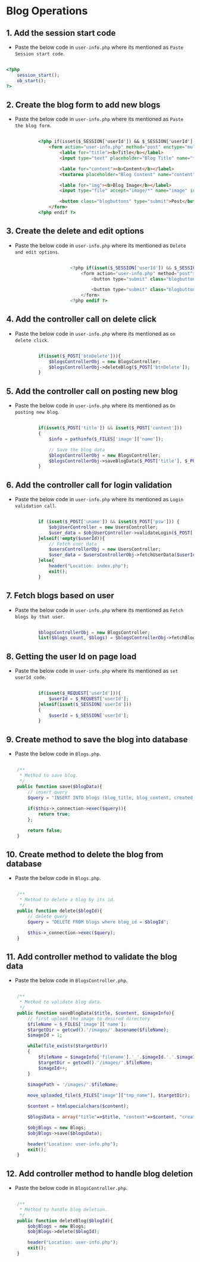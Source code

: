 # Blog Operations

## 1. Add the session start code

- Paste the below code in `user-info.php` where its mentioned as `Paste Session start code`.

```php

<?php
    session_start();
    ob_start();
?>

```

## 2. Create the blog form to add new blogs

- Paste the below code in `user-info.php` where its mentioned as `Paste the blog form`.

```html

            <?php if(isset($_SESSION['userId']) && $_SESSION['userId'] == $user_data['user_id']) : ?>
                <form action="user-info.php" method="post" enctype="multipart/form-data">
                    <lable for="title"><b>Title</b></label>
                    <input type="text" placeholder="Blog Title" name="title" required>

                    <lable for="content"><b>Content</b></label>
                    <textarea placeholder="Blog Content" name="content" required></textarea>

                    <lable for="img"><b>Blog Image</b></label>
                    <input type="file" accept="image/*" name="image" id="image" required>

                    <button class="blogbuttons" type="submit">Post</button>
                </form>
            <?php endif ?>

```

## 3. Create the delete and edit options

- Paste the below code in `user-info.php` where its mentioned as `Delete and edit options`.

```php

                        <?php if(isset($_SESSION['userId']) && $_SESSION['userId'] == $user_data['user_id']) : ?>
                            <form action="user-info.php" method="post">
                                <button type="submit" class="blogbuttondelete" id="<?php echo $blog['blog_id'] ?>" onclick="return confirm('Are you sure?')" name="btnDelete" value="<?php echo $blog['blog_id'] ?>">Delete</button>

                                <button type="submit" class="blogbuttonedit" id="<?php echo $blog['blog_id'] ?>" name="btnEdit" onclick="alert('This functionality is assignment')">Edit</button>
                            </form>
                        <?php endif ?>

```

## 4. Add the controller call on delete click

- Paste the below code in `user-info.php` where its mentioned as `on delete click`.

```php

            if(isset($_POST['btnDelete'])){
                $blogsControllerObj = new BlogsController;
                $blogsControllerObj->deleteBlog($_POST['btnDelete']);
            }

```

## 5. Add the controller call on posting new blog

- Paste the below code in `user-info.php` where its mentioned as `On posting new blog`.

```php

            if(isset($_POST['title']) && isset($_POST['content']))
            {
                $info = pathinfo($_FILES['image']['name']);

                // Save the blog data
                $blogsControllerObj = new BlogsController;
                $blogsControllerObj->saveBlogData($_POST['title'], $_POST['content'], $info);
            }

```

## 6. Add the controller call for login validation

- Paste the below code in `user-info.php` where its mentioned as `Login validation call`.

```php

            if (isset($_POST['uname']) && isset($_POST['psw'])) {
                $objUserController = new UsersController;
                $user_data = $objUserController->validateLogin($_POST['uname'], $_POST['psw']);
            }elseif(!empty($userId)){
                // Fetch user data 
                $usersControllerObj = new UsersController; 
                $user_data = $usersControllerObj->fetchUserData($userId);
            }else{
                header("Location: index.php");
                exit();
            }

```

## 7. Fetch blogs based on user

- Paste the below code in `user-info.php` where its mentioned as `Fetch blogs by that user`.

```php

            $blogsControllerObj = new BlogsController; 
            list($blogs_count, $blogs) = $blogsControllerObj->fetchBlogsByUser($user_data['user_id']);

```

## 8. Getting the user Id on page load

- Paste the below code in `user-info.php` where its mentioned as `set userId code`.

```php

            if(isset($_REQUEST['userId'])){
                $userId = $_REQUEST['userId'];
            }elseif(isset($_SESSION['userId']))
            {
                $userId = $_SESSION['userId'];
            }

```

## 9. Create method to save the blog into database

- Paste the below code in `Blogs.php`.

```php

    /**
     * Method to save blog.
     */
    public function save($blogData){
        // insert query
        $query = "INSERT INTO blogs (blog_title, blog_content, created_by, modified_on, image_path) VALUES ('".$blogData['title']."', '".$blogData['content']."', ".$blogData['createdBy'].", NOW(), '".$blogData['imagePath']."')";
        
        if($this->_connection->exec($query)){
            return true;
        };

        return false;
    }

```

## 10. Create method to delete the blog from database

- Paste the below code in `Blogs.php`.

```php

    /**
     * Method to delete a blog by its id.
     */
    public function delete($blogId){
        // delete query
        $query = "DELETE FROM blogs where blog_id = $blogId";

        $this->_connection->exec($query);
    }

```

## 11. Add controller method to validate the blog data

- Paste the below code in `BlogsController.php`.

```php

    /**
     * Method to validate blog data.
     */
    public function saveBlogData($title, $content, $imageInfo){
        // first upload the image to desired directory
        $fileName = $_FILES['image']['name'];
        $targetDir = getcwd().'/images/'.basename($fileName);
        $imageId = 1;

        while(file_exists($targetDir))
        {
            $fileName = $imageInfo['filename'].'_'.$imageId.'.'.$imageInfo['extension'];
            $targetDir = getcwd().'/images/'.$fileName;
            $imageId++;
        }
        
        $imagePath = '/images/'.$fileName;

        move_uploaded_file($_FILES["image"]["tmp_name"], $targetDir);

        $content = htmlspecialchars($content);

        $blogsData = array("title"=>$title, "content"=>$content, "createdBy"=>$_SESSION['userId'], "imagePath"=>$imagePath);

        $objBlogs = new Blogs;
        $objBlogs->save($blogsData);

        header("Location: user-info.php");
        exit();
    }

```

## 12. Add controller method to handle blog deletion

- Paste the below code in `BlogsController.php`.

```php

    /**
     * Method to handle blog deletion.
     */
    public function deleteBlog($blogId){
        $objBlogs = new Blogs;
        $objBlogs->delete($blogId);

        header("Location: user-info.php");
        exit();
    }

```
